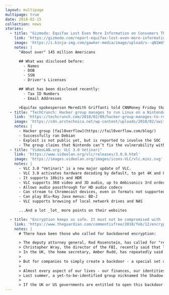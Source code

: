 ```yaml
---
layout: multipage
multipage: true
date: 2018-02-15
collection: news
stories:
  - title: "Gizmodo: Equifax Lost Even More Information on Consumers Than It Told the Public"
    link: 'https://gizmodo.com/report-equifax-lost-even-more-information-on-consumers-1822898461'
    image: 'https://i.kinja-img.com/gawker-media/image/upload/s--qN1WdSZn--/c_scale,fl_progressive,q_80,w_800/fwwnz40bcs48vkpi2gmc.jpg'
    notes: |
      "About over" 145 million Americans

      ## What was disclosed before:
        - Names
        - DOB
        - SSN
        - Driver's Licenses

      ## What has been disclosed recently:
        - Tax ID Numbers
        - Email Addresses

      >Equifax spokesperson Meredith Griffanti told CNNMoney Friday that the original list of vulnerable personal information was never intended to represent the full list of potentiality exposed information.
  - title: "TechCrunch: Hacker group manages to run Linux on a Nintendo Switch"
    link: 'https://techcrunch.com/2018/02/09/hacker-group-manages-to-run-linux-on-a-nintendo-switch/?utm_source=tcfbpage&sr_share=facebook'
    image: 'https://cdn.arstechnica.net/wp-content/uploads/2018/02/switchlinux.jpg'
    notes: |
      - Hacker group [fail0verflow](https://fail0verflow.com/blog/)
      - Successfully ran Debian
      - Exploit is not public yet, but is reported to involve the SOC
      - The group claims that Nintendo can’t fix the vulnerability with future firmware patches.
  - title: "VideoLAN.org: VLC 3.0 Vetinari"
    link: 'https://www.videolan.org/vlc/releases/3.0.0.html'
    image: 'https://images.videolan.org/images/icons-VLC/vlc.mini.svg'
    notes: |
      - VLC 3.0 "Vetinari" is a new major update of VLC.
      - VLC 3.0 activates hardware decoding by default, to get 4K and 8K playback!
      - It supports 10bits and HDR
      - VLC supports 360 video and 3D audio, up to Ambisonics 3rd order
      - Allows audio passthrough for HD audio codecs
      - Can stream to Chromecast devices, even in formats not supported natively
      - Can play Blu-Ray Java menus: BD-J
      - VLC supports browsing of local network drives and NAS

      ...And a lot _lot_ more points on their websites

  - title: "Encryption keeps us safe. It must not be compromised with 'backdoors'"
    link: 'https://www.theguardian.com/commentisfree/2018/feb/12/encryption-safe-hillary-clinton-secure-backdoors-privacy'
    notes: |
      # There have been those who called for backdoored encryption:

      > The deputy attorney general, Rod Rosenstein, has called for "responsible encryption" that would allow officials to unlock encrypted data with a warrant.
      > Christopher Wray, the director of the FBI, recently said that lack of access to encrypted smartphones was a "major public safety issue".
      > In the UK, the home secretary, Amber Rudd, has repeatedly said that encryption is a "problem"
      >
      > But for companies to simply create a backdoor - a special set of keys that allow law enforcement to "unlock" encrypted communications of suspected criminals - would be wrong.
      >
      > Almost every aspect of our lives - our finances, our identities, our conversations with loved ones - are stored online. The stakes of theft are high for everyone, every day. The same way we need locks for our cars and our doors, have vaults in our banks and security personnel in our buildings, we need encryption to protect our data.
      > Last summer, a yet-to-be-identified group nicknamed the Shadow Brokers gained access to some of the NSA’s most highly classified and potent hacking tools. Imagine if they had been a set of keys into every encryption protocol out there. And then ask if it’s realistic to assume that anyone could keep such keys secure, particularly given the track record of nation states compromising the highest levels of corporate and government security.
      >
      > If the UK or US governments are entitled to open this backdoor to stop dangerous criminals, why not the People’s Republic of China, or the Russian Federation, who could also conveniently monitor dissidents?
---
```

